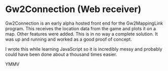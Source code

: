 Gw2Connection (Web receiver)
==============

Gw2Connection is an early alpha hosted front end for the Gw2MappingLink program. This receives the location data from the game and plots it on a map. Other features were added.
This is in no way a complete solution. It was up and running and worked as a good proof of concept.

I wrote this while learning JavaScript so it is incredibly messy and probably could have been done about a thousand times easier. 

YMMV
